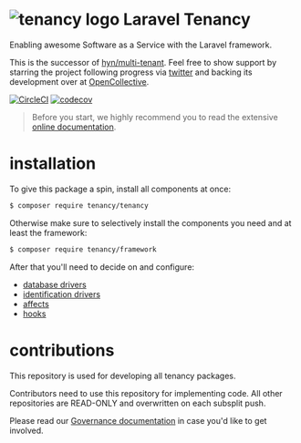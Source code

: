 # ![tenancy logo](https://avatars3.githubusercontent.com/u/33319474?s=25&v=4) Laravel Tenancy

Enabling awesome Software as a Service with the Laravel framework.

This is the successor of [hyn/multi-tenant](https://github.com/hyn/multi-tenant). 
Feel free to show support by starring the project
following progress via [twitter](https://twitter.com/laraveltenancy) and
backing its development over at [OpenCollective](https://opencollective.com/tenancy).

[![CircleCI](https://circleci.com/gh/tenancy/tenancy.svg?style=svg)](https://circleci.com/gh/tenancy/tenancy)
[![codecov](https://codecov.io/gh/tenancy/tenancy/branch/master/graph/badge.svg)](https://codecov.io/gh/tenancy/tenancy)

> Before you start, we highly recommend you to read the extensive [online documentation](https://laravel-tenancy.com/docs/tenancy/1.x).

# installation

To give this package a spin, install all components at once:

```bash
$ composer require tenancy/tenancy
```

Otherwise make sure to selectively install the components you need and at least the framework:

```bash
$ composer require tenancy/framework
```

After that you'll need to decide on and configure:

- [database drivers](https://laravel-tenancy.com/docs/tenancy/1.x/database-drivers)
- [identification drivers](https://laravel-tenancy.com/docs/tenancy/1.x/identification-drivers)
- [affects](https://laravel-tenancy.com/docs/tenancy/1.x/affects)
- [hooks](https://laravel-tenancy.com/docs/tenancy/1.x/hooks)

# contributions

This repository is used for developing all tenancy packages.

Contributors need to use this repository for implementing code. All other repositories
are READ-ONLY and overwritten on each subsplit push.

Please read our [Governance documentation](https://laravel-tenancy.com/docs/governance/tenancy) in
case you'd like to get involved.